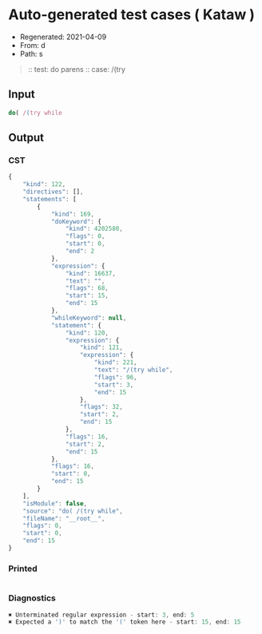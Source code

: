 # Auto-generated test cases ( Kataw )
- Regenerated: 2021-04-09
- From: d
- Path: s
> :: test: do parens
> :: case: /(try
## Input

`````js
do( /(try while
`````

## Output

### CST

```javascript
{
    "kind": 122,
    "directives": [],
    "statements": [
        {
            "kind": 169,
            "doKeyword": {
                "kind": 4202580,
                "flags": 0,
                "start": 0,
                "end": 2
            },
            "expression": {
                "kind": 16637,
                "text": "",
                "flags": 68,
                "start": 15,
                "end": 15
            },
            "whileKeyword": null,
            "statement": {
                "kind": 120,
                "expression": {
                    "kind": 121,
                    "expression": {
                        "kind": 221,
                        "text": "/(try while",
                        "flags": 96,
                        "start": 3,
                        "end": 15
                    },
                    "flags": 32,
                    "start": 2,
                    "end": 15
                },
                "flags": 16,
                "start": 2,
                "end": 15
            },
            "flags": 16,
            "start": 0,
            "end": 15
        }
    ],
    "isModule": false,
    "source": "do( /(try while",
    "fileName": "__root__",
    "flags": 0,
    "start": 0,
    "end": 15
}
```

### Printed

```javascript

```

### Diagnostics

```javascript
✖ Unterminated regular expression - start: 3, end: 5
✖ Expected a ')' to match the '(' token here - start: 15, end: 15

```

